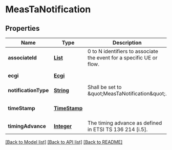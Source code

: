 # MeasTaNotification
## Properties

Name | Type | Description | Notes
------------ | ------------- | ------------- | -------------
**associateId** | [**List**](AssociateId.md) | 0 to N identifiers to associate the event for a specific UE or flow. | [optional] [default to null]
**ecgi** | [**Ecgi**](Ecgi.md) |  | [default to null]
**notificationType** | [**String**](string.md) | Shall be set to \&quot;MeasTaNotification\&quot;. | [default to null]
**timeStamp** | [**TimeStamp**](TimeStamp.md) |  | [optional] [default to null]
**timingAdvance** | [**Integer**](integer.md) | The timing advance as defined in ETSI TS 136 214 [i.5]. | [default to null]

[[Back to Model list]](../README.md#documentation-for-models) [[Back to API list]](../README.md#documentation-for-api-endpoints) [[Back to README]](../README.md)

